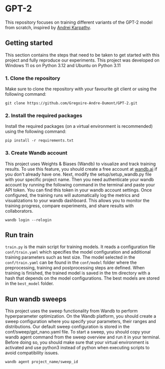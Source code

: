 # GPT-2

This repository focuses on training different variants of the GPT-2 model from scratch, inspired by [Andrej Karpathy](https://github.com/karpathy).

## Getting started

This section contains the steps that need to be taken to get started with this project and fully reproduce our experiments.
This project was developed on Windows 11 os on Python 3.12 and Ubuntu on Python 3.11

### 1. Clone the repository

Make sure to clone the repository with your favourite git client or using the following command:

```
git clone https://github.com/Gregoire-Andre-Dumont/GPT-2.git
```

### 2. Install the required packages

Install the required packages (on a virtual environment is recommended) using the following command:

```shell
pip install -r requirements.txt
```

### 3. Create Wandb account
This project uses Weights & Biases (Wandb) to visualize and track training results. To use this feature, you should create a free account at [wandb.ai](https://wandb.ai/site) if you don't already have one.  Next, modify the setup/setup_wandb.py file with your specific project name. Then you need authenticate your wandb account by running the following command in the terminal and paste your API token. You can find this token in your wandb account settings. Once configured, the training runs will automatically log the metrics and visualizations to your wandb dashboard. This allows you to monitor the training progress, compare experiments, and share results with collaborators.

```shell
wandb login --relogin
```


## Run train

`train.py` is the main script for training models. It reads a configuration file `conf/train.yaml` which specifies the model configuration and additional training parameters such as test size. The model selected in the `conf/train.yaml` can be found in the `conf/model` folder where the preprocessing, training and postprocessing steps are defined. When training is finished, the trained model is saved in the tm directory with a hash that depends on the model configurations. The best models are stored in the `best_model` folder.

## Run wandb sweeps

This project uses the sweep functionality from Wandb to perform hyperparameter optimization. On the Wandb platform, you should create a sweep configuration where you specify your parameters, their ranges and distributions. Our default sweep configuration is stored in the conf/sweep/gpt_nano.yaml file. To start a sweep, you should copy your wandb agent command from the sweep overview and run it in your terminal. Before doing so, you should make sure that your virtual environment is activated and use python3 instead of python when executing scripts to avoid compatibility issues. 

 ```shell
wandb agent project_name/sweep_id
```






